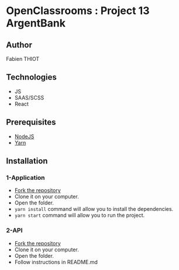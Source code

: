 

# OpenClassrooms : Project 13 ArgentBank

## Author

Fabien THIOT

## Technologies

* JS
* SAAS/SCSS
* React


## Prerequisites

* [NodeJS](https://nodejs.org/en/)
* [Yarn](https://yarnpkg.com/) 

## Installation


### 1-Application

* [Fork the repository](https://github.com/T-Fabien/T-Fabien-FabienTHIOT_13_14032022)
* Clone it on your computer.
* Open the folder.
* ```yarn install``` command will allow you to install the dependencies.
* ```yarn start``` command will allow you to run the project.


### 2-API

* [Fork the repository](https://github.com/OpenClassrooms-Student-Center/Project-10-Bank-API)
* Clone it on your computer.
* Open the folder.
* Follow instructions in README.md

